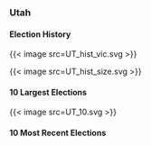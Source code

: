 ### Utah

#### Election History
{{< image src=UT_hist_vic.svg >}}

{{< image src=UT_hist_size.svg >}}

#### 10 Largest Elections
{{< image src=UT_10.svg >}}

#### 10 Most Recent Elections

